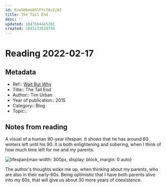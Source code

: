 ```yaml
---
id: KvwSHkmob5lFYcfAv2jWJ
title: The Tail End
desc: ''
updated: 1647564445281
created: 1645132619744
---
```

# Reading 2022-02-17

## Metadata

- Ref:: [Wait But Why](https://waitbutwhy.com/2015/12/the-tail-end.html)
- Title:: The Tail End
- Author:: Tim Urban
- Year of publication:: 2015
- Category:: Blog
- Topic:: 

## Notes from reading

A visual of a human 90-year lifespan. It shows that he has around 60 winters left until his 90. It is both enlightening and sobering, when I think of how much time left for me and my parents.

![lifespan](https://waitbutwhy.com/wp-content/uploads/2015/12/Winters-600x598.png){max-width: 300px, display: block, margin: 0 auto}

The author's thoughts woke me up, when thinking about my parents, who are also in their early-60s. Being optimistic that I have both parents alive into my 60s, that will give us about 30 more years of coexistence.